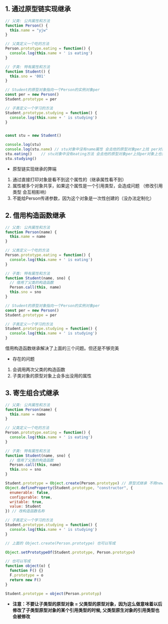 ## 1. 通过原型链实现继承



```javascript
// 父类: 公共属性和方法
function Person() {
  this.name = "yjw"
}

// 父类定义一个吃的方法
Person.prototype.eating = function() {
  console.log(this.name + ' is eating')
}

// 子类: 特有属性和方法
function Student() {
  this.sno = '001'
}

// Student的原型对象指向一个Person的实例对象per
const per = new Person()
Student.prototype = per

// 子类定义一个学习的方法
Student.prototype.studying = function() {
  console.log(this.name + ' is studying')
}


const stu = new Student()

console.log(stu)
console.log(stu.name) // stu对象中没有name属性 会去他的原型对象per上找 per对象上有name属性
stu.eating()	// stu对象中没有eating方法 会去他的原型对象per上找per对象上也没eating方法 再往上去per的原型对象上找 per的原型对象上有eating方法
stu.studying()
```

- 原型链实现继承的弊端

1. 通过直接打印对象是看不到这个属性的（继承属性看不到）
2. 属性被多个对象共享，如果这个属性是一个引用类型，会造成问题 （修改引用类型 会互相影响）
3. 不能给Person传递参数，因为这个对象是一次性创建的（没办法定制化）



## 2. 借用构造函数继承

```javascript
// 父类: 公共属性和方法
function Person(name) {
  this.name = name
}

// 父类定义一个吃的方法
Person.prototype.eating = function() {
  console.log(this.name + ' is eating')
}

// 子类: 特有属性和方法
function Student(name, sno) {
  // 借用了父类的构造函数
  Person.call(this, name)
  this.sno = sno
}

// Student的原型对象指向一个Person的实例对象per
const per = new Person()
Student.prototype = per

// 子类定义一个学习的方法
Student.prototype.studying = function() {
  console.log(this.name + ' is studying')
}
```

借用构造函数继承解决了上面的三个问题。但还是不够完美

- 存在的问题

1. 会调用两次父类的构造函数
2. 子类对象的原型对象上会多出没用的属性



## 3. 寄生组合式继承

```javascript
// 父类: 公共属性和方法
function Person(name) {
  this.name = name
}

// 父类定义一个吃的方法
Person.prototype.eating = function() {
  console.log(this.name + ' is eating')
}

// 子类: 特有属性和方法
function Student(name, sno) {
  // 借用了父类的构造函数
  Person.call(this, name)
  this.sno = sno
}

Student.prototype = Object.create(Person.prototype) // 原型式继承 不用new Person()多调用父类构造函数了
Object.defineProperty(Student.prototype, "constructor", {
  enumerable: false,
  configurable: true,
  writable: true,
  value: Student
}) // 改构造函数名称

// 子类定义一个学习的方法
Student.prototype.studying = function() {
  console.log(this.name + ' is studying')
}

```



```javascript
// 上面的 Object.create(Person.prototype) 也可以写成

Object.setPrototypeOf(Student.prototype, Person.prototype)

// 也可以写成
function object(o) {
  function F() {}
  F.prototype = o
  return new F()
}

Student.prototype = object(Person.prototyp)

```



-  **注意：不要让子类型的原型对象 = 父类型的原型对象，因为这么做意味着以后修改了子类型原型对象的某个引用类型的时候, 父类型原生对象的引用类型也会被修改**

